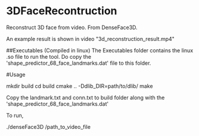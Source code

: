 # 3DFaceRecontruction
Reconstruct 3D face from video. From DenseFace3D.

An example result is shown in video "3d_reconstruction_result.mp4"

##Executables (Compiled in linux)
The Executables folder contains the linux .so file to run the tool. Do copy the 'shape_predictor_68_face_landmarks.dat' file to this folder.

#Usage

mkdir build
cd build
cmake .. -Ddlib_DIR=path/to/dlib/ 
make

Copy the landmark.txt and conn.txt to build folder along with the 'shape_predictor_68_face_landmarks.dat'

To run,

./denseFace3D /path_to_video_file
